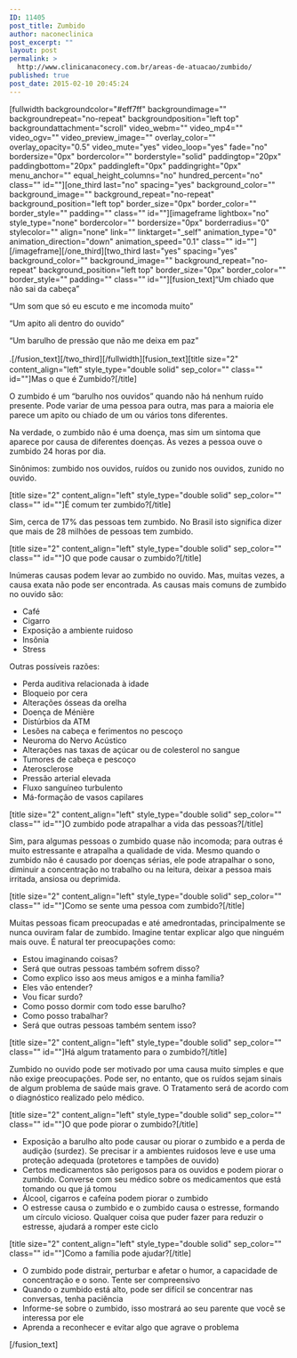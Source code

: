 ```yaml
---
ID: 11405
post_title: Zumbido
author: naconeclinica
post_excerpt: ""
layout: post
permalink: >
  http://www.clinicanaconecy.com.br/areas-de-atuacao/zumbido/
published: true
post_date: 2015-02-10 20:45:24
---
```

[fullwidth backgroundcolor="#eff7ff" backgroundimage="" backgroundrepeat="no-repeat" backgroundposition="left top" backgroundattachment="scroll" video_webm="" video_mp4="" video_ogv="" video_preview_image="" overlay_color="" overlay_opacity="0.5" video_mute="yes" video_loop="yes" fade="no" bordersize="0px" bordercolor="" borderstyle="solid" paddingtop="20px" paddingbottom="20px" paddingleft="0px" paddingright="0px" menu_anchor="" equal_height_columns="no" hundred_percent="no" class="" id=""][one_third last="no" spacing="yes" background_color="" background_image="" background_repeat="no-repeat" background_position="left top" border_size="0px" border_color="" border_style="" padding="" class="" id=""][imageframe lightbox="no" style_type="none" bordercolor="" bordersize="0px" borderradius="0" stylecolor="" align="none" link="" linktarget="_self" animation_type="0" animation_direction="down" animation_speed="0.1" class="" id=""] <img alt="" src="http://www.clinicanaconecy.com.br/wp-content/uploads/2015/02/zumbido1.jpg" />[/imageframe][/one_third][two_third last="yes" spacing="yes" background_color="" background_image="" background_repeat="no-repeat" background_position="left top" border_size="0px" border_color="" border_style="" padding="" class="" id=""][fusion_text]“Um chiado que não sai da cabeça”

“Um som que só eu escuto e me incomoda muito”

“Um apito ali dentro do ouvido”

“Um barulho de pressão que não me deixa em paz”

<span style="line-height: 1.5;">.</span>[/fusion_text][/two_third][/fullwidth][fusion_text][title size="2" content_align="left" style_type="double solid" sep_color="" class="" id=""]Mas o que é Zumbido?[/title]

O zumbido é um “barulho nos ouvidos” quando não há nenhum ruído presente. Pode variar de uma pessoa para outra, mas para a maioria ele parece um apito ou chiado de um ou vários tons diferentes.

Na verdade, o zumbido não é uma doença, mas sim um sintoma que aparece por causa de diferentes doenças. Às vezes a pessoa ouve o zumbido 24 horas por dia.

Sinônimos: zumbido nos ouvidos, ruídos ou zunido nos ouvidos, zunido no ouvido.

[title size="2" content_align="left" style_type="double solid" sep_color="" class="" id=""]É comum ter zumbido?[/title]

Sim, cerca de 17% das pessoas tem zumbido. No Brasil isto significa dizer que mais de 28 milhões de pessoas tem zumbido.

[title size="2" content_align="left" style_type="double solid" sep_color="" class="" id=""]O que pode causar o zumbido?[/title]

Inúmeras causas podem levar ao zumbido no ouvido. Mas, muitas vezes, a causa exata não pode ser encontrada. As causas mais comuns de zumbido no ouvido são:
<ul>
	<li>Café</li>
	<li>Cigarro</li>
	<li>Exposição a ambiente ruidoso</li>
	<li>Insônia</li>
	<li>Stress</li>
</ul>
Outras possíveis razões:
<ul>
	<li>Perda auditiva relacionada à idade</li>
	<li>Bloqueio por cera</li>
	<li>Alterações ósseas da orelha</li>
	<li>Doença de Ménière</li>
	<li>Distúrbios da ATM</li>
	<li>Lesões na cabeça e ferimentos no pescoço</li>
	<li>Neuroma do Nervo Acústico</li>
	<li>Alterações nas taxas de açúcar ou de colesterol no sangue</li>
	<li>Tumores de cabeça e pescoço</li>
	<li>Aterosclerose</li>
	<li>Pressão arterial elevada</li>
	<li>Fluxo sanguíneo turbulento</li>
	<li>Má-formação de vasos capilares</li>
</ul>
[title size="2" content_align="left" style_type="double solid" sep_color="" class="" id=""]O zumbido pode atrapalhar a vida das pessoas?[/title]

Sim, para algumas pessoas o zumbido quase não incomoda; para outras é muito estressante e atrapalha a qualidade de vida. Mesmo quando o zumbido não é causado por doenças sérias, ele pode atrapalhar o sono, diminuir a concentração no trabalho ou na leitura, deixar a pessoa mais irritada, ansiosa ou deprimida.

[title size="2" content_align="left" style_type="double solid" sep_color="" class="" id=""]Como se sente uma pessoa com zumbido?[/title]

Muitas pessoas ficam preocupadas e até amedrontadas, principalmente se nunca ouviram falar de zumbido. Imagine tentar explicar algo que ninguém mais ouve. É natural ter preocupações como:
<ul>
	<li>Estou imaginando coisas?</li>
	<li>Será que outras pessoas também sofrem disso?</li>
	<li>Como explico isso aos meus amigos e a minha família?</li>
	<li>Eles vão entender?</li>
	<li>Vou ficar surdo?</li>
	<li>Como posso dormir com todo esse barulho?</li>
	<li>Como posso trabalhar?</li>
	<li>Será que outras pessoas também sentem isso?</li>
</ul>
[title size="2" content_align="left" style_type="double solid" sep_color="" class="" id=""]Há algum tratamento para o zumbido?[/title]

Zumbido no ouvido pode ser motivado por uma causa muito simples e que não exige preocupações. Pode ser, no entanto, que os ruídos sejam sinais de algum problema de saúde mais grave. O Tratamento será de acordo com o diagnóstico realizado pelo médico.

[title size="2" content_align="left" style_type="double solid" sep_color="" class="" id=""]O que pode piorar o zumbido?[/title]
<ul>
	<li>Exposição a barulho alto pode causar ou piorar o zumbido e a perda de audição (surdez). Se precisar ir a ambientes ruidosos leve e use uma proteção adequada (protetores e tampões de ouvido)</li>
	<li>Certos medicamentos são perigosos para os ouvidos e podem piorar o zumbido. Converse com seu médico sobre os medicamentos que está tomando ou que já tomou</li>
	<li>Álcool, cigarros e cafeína podem piorar o zumbido</li>
	<li>O estresse causa o zumbido e o zumbido causa o estresse, formando um círculo vicioso. Qualquer coisa que puder fazer para reduzir o estresse, ajudará a romper este ciclo</li>
</ul>
[title size="2" content_align="left" style_type="double solid" sep_color="" class="" id=""]Como a família pode ajudar?[/title]
<ul>
	<li>O zumbido pode distrair, perturbar e afetar o humor, a capacidade de concentração e o sono. Tente ser compreensivo</li>
	<li>Quando o zumbido está alto, pode ser difícil se concentrar nas conversas, tenha paciência</li>
	<li>Informe-se sobre o zumbido, isso mostrará ao seu parente que você se interessa por ele</li>
	<li>Aprenda a reconhecer e evitar algo que agrave o problema</li>
</ul>
[/fusion_text]